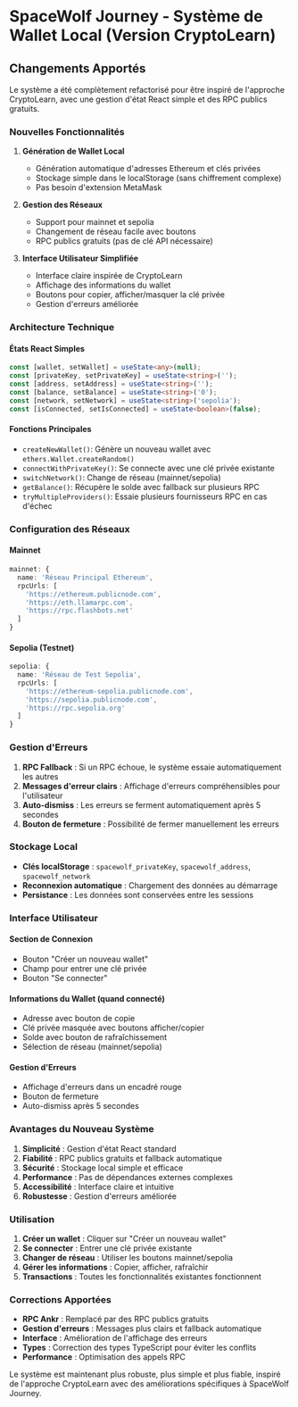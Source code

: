 # SpaceWolf Journey - Système de Wallet Local (Version CryptoLearn)

## Changements Apportés

Le système a été complètement refactorisé pour être inspiré de l'approche CryptoLearn, avec une gestion d'état React simple et des RPC publics gratuits.

### Nouvelles Fonctionnalités

1. **Génération de Wallet Local**
   - Génération automatique d'adresses Ethereum et clés privées
   - Stockage simple dans le localStorage (sans chiffrement complexe)
   - Pas besoin d'extension MetaMask

2. **Gestion des Réseaux**
   - Support pour mainnet et sepolia
   - Changement de réseau facile avec boutons
   - RPC publics gratuits (pas de clé API nécessaire)

3. **Interface Utilisateur Simplifiée**
   - Interface claire inspirée de CryptoLearn
   - Affichage des informations du wallet
   - Boutons pour copier, afficher/masquer la clé privée
   - Gestion d'erreurs améliorée

### Architecture Technique

#### États React Simples
```typescript
const [wallet, setWallet] = useState<any>(null);
const [privateKey, setPrivateKey] = useState<string>('');
const [address, setAddress] = useState<string>('');
const [balance, setBalance] = useState<string>('0');
const [network, setNetwork] = useState<string>('sepolia');
const [isConnected, setIsConnected] = useState<boolean>(false);
```

#### Fonctions Principales
- `createNewWallet()`: Génère un nouveau wallet avec `ethers.Wallet.createRandom()`
- `connectWithPrivateKey()`: Se connecte avec une clé privée existante
- `switchNetwork()`: Change de réseau (mainnet/sepolia)
- `getBalance()`: Récupère le solde avec fallback sur plusieurs RPC
- `tryMultipleProviders()`: Essaie plusieurs fournisseurs RPC en cas d'échec

### Configuration des Réseaux

#### Mainnet
```typescript
mainnet: {
  name: 'Réseau Principal Ethereum',
  rpcUrls: [
    'https://ethereum.publicnode.com',
    'https://eth.llamarpc.com',
    'https://rpc.flashbots.net'
  ]
}
```

#### Sepolia (Testnet)
```typescript
sepolia: {
  name: 'Réseau de Test Sepolia',
  rpcUrls: [
    'https://ethereum-sepolia.publicnode.com',
    'https://sepolia.publicnode.com',
    'https://rpc.sepolia.org'
  ]
}
```

### Gestion d'Erreurs

1. **RPC Fallback** : Si un RPC échoue, le système essaie automatiquement les autres
2. **Messages d'erreur clairs** : Affichage d'erreurs compréhensibles pour l'utilisateur
3. **Auto-dismiss** : Les erreurs se ferment automatiquement après 5 secondes
4. **Bouton de fermeture** : Possibilité de fermer manuellement les erreurs

### Stockage Local

- **Clés localStorage** : `spacewolf_privateKey`, `spacewolf_address`, `spacewolf_network`
- **Reconnexion automatique** : Chargement des données au démarrage
- **Persistance** : Les données sont conservées entre les sessions

### Interface Utilisateur

#### Section de Connexion
- Bouton "Créer un nouveau wallet"
- Champ pour entrer une clé privée
- Bouton "Se connecter"

#### Informations du Wallet (quand connecté)
- Adresse avec bouton de copie
- Clé privée masquée avec boutons afficher/copier
- Solde avec bouton de rafraîchissement
- Sélection de réseau (mainnet/sepolia)

#### Gestion d'Erreurs
- Affichage d'erreurs dans un encadré rouge
- Bouton de fermeture
- Auto-dismiss après 5 secondes

### Avantages du Nouveau Système

1. **Simplicité** : Gestion d'état React standard
2. **Fiabilité** : RPC publics gratuits et fallback automatique
3. **Sécurité** : Stockage local simple et efficace
4. **Performance** : Pas de dépendances externes complexes
5. **Accessibilité** : Interface claire et intuitive
6. **Robustesse** : Gestion d'erreurs améliorée

### Utilisation

1. **Créer un wallet** : Cliquer sur "Créer un nouveau wallet"
2. **Se connecter** : Entrer une clé privée existante
3. **Changer de réseau** : Utiliser les boutons mainnet/sepolia
4. **Gérer les informations** : Copier, afficher, rafraîchir
5. **Transactions** : Toutes les fonctionnalités existantes fonctionnent

### Corrections Apportées

- **RPC Ankr** : Remplacé par des RPC publics gratuits
- **Gestion d'erreurs** : Messages plus clairs et fallback automatique
- **Interface** : Amélioration de l'affichage des erreurs
- **Types** : Correction des types TypeScript pour éviter les conflits
- **Performance** : Optimisation des appels RPC

Le système est maintenant plus robuste, plus simple et plus fiable, inspiré de l'approche CryptoLearn avec des améliorations spécifiques à SpaceWolf Journey.

